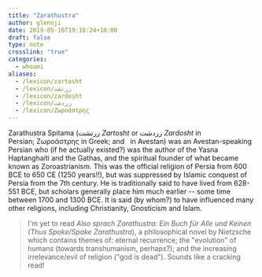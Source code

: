 ```yaml
---
title: "Zarathustra"
author: glennji
date: 2019-05-16T19:18:24+10:00
draft: false
type: note
crosslink: "true"
categories:
  - whoami
aliases:
  - /lexicon/zartosht
  - /lexicon/زرتشت
  - /lexicon/zardosht
  - /lexicon/زردشت
  - /lexicon/Ζωροάστρης
---
```

Zarathustra Spitama (<span dir="rtl" lang="fa">زرتشت</span>‎‎ <i>Zartosht </i>or <span lang="fa">زردشت</span> <i>Zardosht </i>in Persian; Ζωροάστρης in Greek; and <i>  </i>in Avestan) was an Avestan-speaking Persian who (if he actually existed?) was the author of the Yasna Haptanghaiti and the Gathas, and the spiritual founder of what became known as Zoroastrianism. This was the official religion of Persia from 600 BCE to 650 CE (1250 years!!), but was suppressed by Islamic conquest of Persia from the 7th century.
He is traditionally said to have lived from 628-551 BCE, but scholars generally place him much earlier -- some time between 1700 and 1300 BCE. It is said (by whom?) to have influenced many other religions, including Christianity, Gnosticism and Islam.

<blockquote>I'm yet to read<em><i> Also sprach Zarathustra: Ein Buch für Alle und Keinen (</i>Thus Spoke/Spake Zarathustra</em>), a philosophical novel by Nietzsche which contains themes of: eternal recurrence; the "evolution" of humans (towards transhumanism, perhaps?); and the increasing irrelevance/evil of religion ("god is dead"). Sounds like a cracking read!</blockquote>
